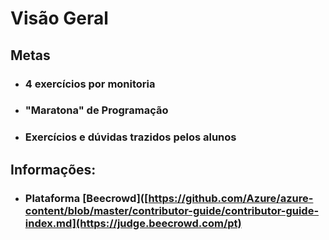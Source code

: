 # Visão Geral

## Metas
- ### 4 exercícios por monitoria
- ### "Maratona" de Programação
- ### Exercícios e dúvidas trazidos pelos alunos

## Informações:
- ### Plataforma [Beecrowd]([https://github.com/Azure/azure-content/blob/master/contributor-guide/contributor-guide-index.md](https://judge.beecrowd.com/pt)




